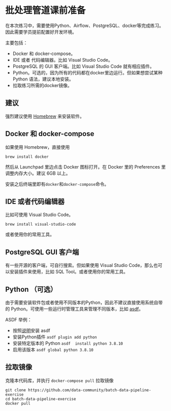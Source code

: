 # 批处理管道课前准备

在本次练习中，需要使用Python、Airflow、PostgreSQL、docker等完成练习。因此需要学员提前配置好开发环境。

主要包括：
* Docker 和 docker-compose。
* IDE 或者 代码编辑器。比如 Visual Studio Code。
* PostgreSQL 的 GUI 客户端。比如 Visual Studio Code 就有相应插件。
* Python。可选的，因为所有的代码都在docker里边运行。但如果想尝试某种 Python 语法，建议本地安装。
* 拉取练习所需的docker镜像。

## 建议

强烈建议使用 [Homebrew](https://brew.sh/) 来安装软件。

## Docker 和 docker-compose

如果使用 Homebrew，直接使用

```
brew install docker
```

然后从 Launchpad 里边点击 Docker 图标打开。在 Docker 里的 Preferences 里调整内存大小。建议 6GB 以上。

安装之后终端里即有`docker`和`docker-compose`命令。

## IDE 或者代码编辑器

比如可使用 Visual Studio Code。

```
brew install visual-studio-code
```

或者使用你的常用工具。

## PostgreSQL GUI 客户端

有一些开源的客户端，可自行搜索。但如果使用 Visual Studio Code，那么也可以安装插件来使用，比如 SQL Tool。或者使用你的常用工具。

## Python （可选）

由于需要安装软件包或者使用不同版本的Python，因此不建议直接使用系统自带的 Python。可使用一些运行时管理工具来管理不同版本，比如 [asdf](https://asdf-vm.com/)。

ASDF 举例：
* 按照[说明](https://asdf-vm.com/#/core-manage-asdf)安装 asdf
* 安装Python插件 `asdf plugin add python`
* 安装特定版本的 Python `asdf  install python 3.8.10`
* 启用该版本 `asdf global python 3.8.10`

## 拉取镜像

克隆本代码库，并执行 `docker-compose pull` 拉取镜像

```
git clone https://github.com/data-community/batch-data-pipeline-exercise
cd batch-data-pipeline-exercise
docker pull
```
